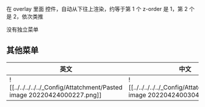 在 overlay 里面 控件，自动从下往上渲染，约等于第 1 个 z-order 是 1，第 2 个是 2，依次类推

没有独立菜单

## 其他菜单

| 英文 | 中文 |
| ---- | ---- |
| ![[../../../../../_Config/Attatchment/Pasted image 20220424000227.png]] | ![[../../../../../_Config/Attatchment/Pasted image 20220424003046.png]] |